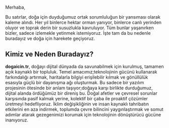 Merhaba,

Bu satırlar, doğa için duyduğumuz ortak sorumluluğun bir yansıması olarak kaleme alındı. Her yıl binlerce hektar orman yanıyor, binlerce canlı yerinden oluyor ve toprak derin bir susuzlukla kavruluyor.
Tüm bunlar yaşanırken bizler, sadece izlemekle yetinmek istemiyoruz. İşte tam da bu nedenle buradayız ve doğa için harekete geçiyoruz.

## Kimiz ve Neden Buradayız?

**dogaicin.tr**, doğayı dijital dünyada da savunabilmek için kurulmuş, tamamen açık kaynaklı bir topluluk. Temel amacımız;teknolojinin gücünü kullanarak farkındalığı artırmak,
haritalarla bilgiyi erişilebilir kılmak ve gönüllülük esasıyla güçlü bir dayanışma ağı oluşturmak. Bu sadece bir yazılım projesinin ötesinde bir anlam taşıyor;doğaya karşı birlikte durduğumuz,
dijital alanda ördüğümüz bir direniş bu. Doğal afetler ve çevresel sorunlar karşısında pasif kalmak yerine, kolektif bir çaba ile proaktif çözümler üretmeyi hedefliyoruz.
İklim değişikliğinin ve insan kaynaklı tahribatın etkilerini en aza indirmek, toplumda çevre bilincini yaygınlaştırmak ve somut adımlar atarak gezegenimizi korumak için teknolojinin dönüştürücü gücüne inanıyoruz.
